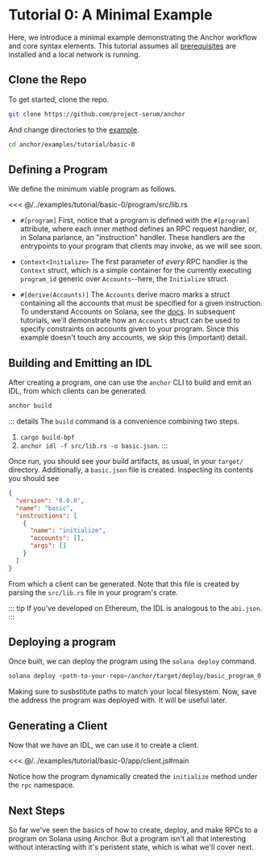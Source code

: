 # Tutorial 0: A Minimal Example

Here, we introduce a minimal example demonstrating the Anchor workflow and core syntax
elements. This tutorial assumes all [prerequisites](./prerequisites.md) are installed and
a local network is running.

## Clone the Repo

To get started, clone the repo.

```bash
git clone https://github.com/project-serum/anchor
```

And change directories to the [example](https://github.com/project-serum/anchor/tree/master/examples/tutorial/basic-0).

```bash
cd anchor/examples/tutorial/basic-0
```

## Defining a Program

We define the minimum viable program as follows.

<<< @/../examples/tutorial/basic-0/program/src/lib.rs

* `#[program]` First, notice that a program is defined with the `#[program]` attribute, where each
inner method defines an RPC request handler, or, in Solana parlance, an "instruction"
handler. These handlers are the entrypoints to your program that clients may invoke, as
we will see soon.

* `Context<Initialize>` The first parameter of _every_ RPC handler is the `Context` struct, which is a simple
container for the currently executing `program_id` generic over
`Accounts`--here, the `Initialize` struct.

* `#[derive(Accounts)]` The `Accounts` derive macro marks a struct containing all the accounts that must be
specified for a given instruction. To understand Accounts on Solana, see the
[docs](https://docs.solana.com/developing/programming-model/accounts).
In subsequent tutorials, we'll demonstrate how an `Accounts` struct can be used to
specify constraints on accounts given to your program. Since this example doesn't touch any
accounts, we skip this (important) detail.

## Building and Emitting an IDL

After creating a program, one can use the `anchor` CLI to build and emit an IDL, from which clients
can be generated.

```bash
anchor build
```

::: details
The `build` command is a convenience combining two steps.

1) `cargo build-bpf`
2) `anchor idl -f src/lib.rs -o basic.json`.
:::

Once run, you should see your build artifacts, as usual, in your `target/` directory. Additionally,
a `basic.json` file is created. Inspecting its contents you should see

```json
{
  "version": "0.0.0",
  "name": "basic",
  "instructions": [
    {
      "name": "initialize",
      "accounts": [],
      "args": []
    }
  ]
}
```

From which a client can be generated. Note that this file is created by parsing the `src/lib.rs`
file in your program's crate.

::: tip
If you've developed on Ethereum, the IDL is analogous to the `abi.json`.
:::

## Deploying a program

Once built, we can deploy the program using the `solana deploy` command.

```bash
solana deploy <path-to-your-repo>/anchor/target/deploy/basic_program_0.so
```

Making sure to susbstitute paths to match your local filesystem. Now, save the address
the program was deployed with. It will be useful later.

## Generating a Client

Now that we have an IDL, we can use it to create a client.

<<< @/../examples/tutorial/basic-0/app/client.js#main

Notice how the program dynamically created the `initialize` method under
the `rpc` namespace.

## Next Steps

So far we've seen the basics of how to create, deploy, and make RPCs to a program on Solana
using Anchor. But a program isn't all that interesting without interacting with it's
peristent state, which is what we'll cover next.

